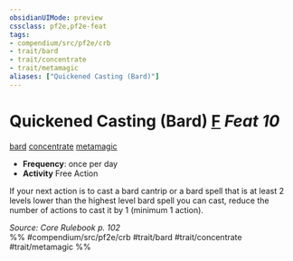 ```yaml
---
obsidianUIMode: preview
cssclass: pf2e,pf2e-feat
tags:
- compendium/src/pf2e/crb
- trait/bard
- trait/concentrate
- trait/metamagic
aliases: ["Quickened Casting (Bard)"]
---
```

# Quickened Casting (Bard)  [F](rules/core-rulebook/chapter-9-playing-the-game.md#Actions "Free Action") *Feat 10*  
[bard](rules/traits/bard.md "Bard Class Trait")  [concentrate](rules/traits/concentrate.md "Concentrate Action & Ability Trait")  [metamagic](rules/traits/metamagic.md "Metamagic General Trait")  

- **Frequency**: once per day
- **Activity** Free Action

If your next action is to cast a bard cantrip or a bard spell that is at least 2 levels lower than the highest level bard spell you can cast, reduce the number of actions to cast it by 1 (minimum 1 action).

*Source: Core Rulebook p. 102*  
%% #compendium/src/pf2e/crb #trait/bard #trait/concentrate #trait/metamagic %%